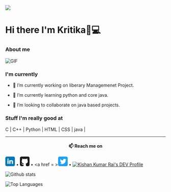 ![](https://komarev.com/ghpvc/?username=Kritika10oct&color=47ccb3)

# Hi there I'm Kritika👋💻
### About me


<img align="center" alt="GIF" src="https://cdn.dribbble.com/users/331265/screenshots/2563218/digitalnomad.gif" width="900" height="400"/>

### I'm currently

- 🔭 I’m currently working on liberary Managemenet Project.
 
- 🌱 I’m currently learning python and core java.

- 👯 I’m looking to collaborate on java based projects.

### Stuff I'm really good at 

C | C++ | Python | HTML | CSS | java |

---

<h4 align='center'>📫 Reach me on</h4>

<p align='center'>

<a href = https://www.linkedin.com/in/kritika-kumari-6601761b0><img src=https://raw.githubusercontent.com/edent/SuperTinyIcons/master/images/svg/linkedin.svg height='30' weight='30'></a> • <a href = https://github.com/Kritika10oct><img src=https://raw.githubusercontent.com/edent/SuperTinyIcons/master/images/svg/github.svg height='30' weight='30'></a> • <a href = ><img src=https://raw.githubusercontent.com/edent/SuperTinyIcons/master/images/svg/twitter.svg height='30' weight='30'></a> • <a href=""><img src="https://d2fltix0v2e0sb.cloudfront.net/dev-badge.svg" alt="Kishan Kumar Rai's DEV Profile" height="30" width="30"></a></p>

![Github stats](https://github-readme-stats.vercel.app/api?username=Kritika10oct&theme=light&show_icons=true)

![Top Languages](https://github-readme-stats.vercel.app/api/top-langs/?username=Kritika10oct&layout=compact)



